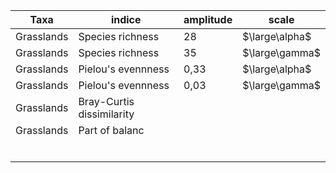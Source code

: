

| Taxa       | indice                    | amplitude | scale          |
| ---------- | ------------------------- | --------- | -------------- |
| Grasslands | Species richness          | 28        | $\large\alpha$ |
| Grasslands | Species richness          | 35        | $\large\gamma$ |
| Grasslands | Pielou's evennness        | 0,33      | $\large\alpha$ |
| Grasslands | Pielou's evennness        | 0,03      | $\large\gamma$ |
| Grasslands | Bray-Curtis dissimilarity |           |                |
| Grasslands | Part of balanc            |           |                |
|            |                           |           |                |
|            |                           |           |                |
|            |                           |           |                |
|            |                           |           |                |
|            |                           |           |                |
|            |                           |           |                |

